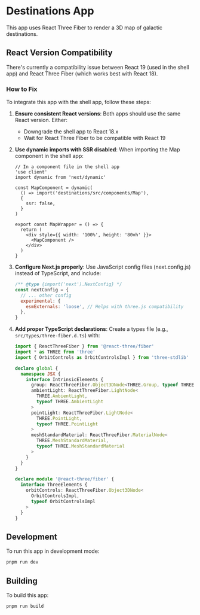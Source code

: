 # Destinations App

This app uses React Three Fiber to render a 3D map of galactic destinations.

## React Version Compatibility

There's currently a compatibility issue between React 19 (used in the shell app) and React Three Fiber (which works best with React 18).

### How to Fix

To integrate this app with the shell app, follow these steps:

1. **Ensure consistent React versions**: Both apps should use the same React version. Either:

   - Downgrade the shell app to React 18.x
   - Wait for React Three Fiber to be compatible with React 19

2. **Use dynamic imports with SSR disabled**: When importing the Map component in the shell app:

   ```tsx
   // In a component file in the shell app
   'use client'
   import dynamic from 'next/dynamic'

   const MapComponent = dynamic(
     () => import('destinations/src/components/Map'),
     {
       ssr: false,
     }
   )

   export const MapWrapper = () => {
     return (
       <div style={{ width: '100%', height: '80vh' }}>
         <MapComponent />
       </div>
     )
   }
   ```

3. **Configure Next.js properly**: Use JavaScript config files (next.config.js) instead of TypeScript, and include:

   ```js
   /** @type {import('next').NextConfig} */
   const nextConfig = {
     // ... other config
     experimental: {
       esmExternals: 'loose', // Helps with three.js compatibility
     },
   }
   ```

4. **Add proper TypeScript declarations**: Create a types file (e.g., `src/types/three-fiber.d.ts`) with:

   ```ts
   import { ReactThreeFiber } from '@react-three/fiber'
   import * as THREE from 'three'
   import { OrbitControls as OrbitControlsImpl } from 'three-stdlib'

   declare global {
     namespace JSX {
       interface IntrinsicElements {
         group: ReactThreeFiber.Object3DNode<THREE.Group, typeof THREE.Group>
         ambientLight: ReactThreeFiber.LightNode<
           THREE.AmbientLight,
           typeof THREE.AmbientLight
         >
         pointLight: ReactThreeFiber.LightNode<
           THREE.PointLight,
           typeof THREE.PointLight
         >
         meshStandardMaterial: ReactThreeFiber.MaterialNode<
           THREE.MeshStandardMaterial,
           typeof THREE.MeshStandardMaterial
         >
       }
     }
   }

   declare module '@react-three/fiber' {
     interface ThreeElements {
       orbitControls: ReactThreeFiber.Object3DNode<
         OrbitControlsImpl,
         typeof OrbitControlsImpl
       >
     }
   }
   ```

## Development

To run this app in development mode:

```bash
pnpm run dev
```

## Building

To build this app:

```bash
pnpm run build
```

